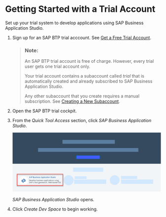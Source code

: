 <!-- loio48ed55ec07e04a02b2218236c336321b -->

# Getting Started with a Trial Account

Set up your trial system to develop applications using SAP Business Application Studio.

1.  Sign up for an SAP BTP trial acccount. See [Get a Free Trial Account](https://help.sap.com/viewer/65de2977205c403bbc107264b8eccf4b/Cloud/en-US/d61c2819034b48e68145c45c36acba6e.html#loio42e7e54590424e65969fced1acd47694).

    > ### Note:  
    > An SAP BTP trial account is free of charge. However, every trial user gets one trial account only.
    > 
    > Your trial account contains a subaccount called *trial* that is automatically created and already subscribed to SAP Business Application Studio.
    > 
    > Any other subaccount that you create requires a manual subscription. See [Creating a New Subaccount](Creating_a_New_Subaccount_c44668e.md).

2.  Open the SAP BTP trial cockpit.
3.  From the *Quick Tool Access* section, click *SAP Business Application Studio*.

    ![](images/Opening_BAS_cc2319f.png)

    *SAP Business Application Studio* opens.

4.  Click *Create Dev Space* to begin working.

